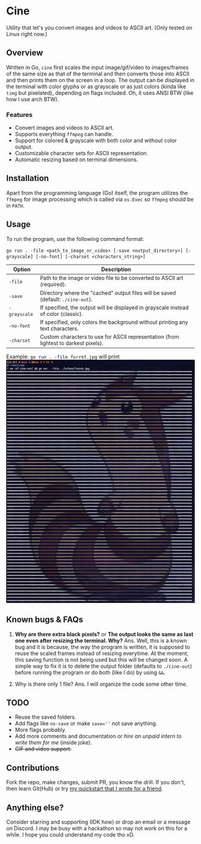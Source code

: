 # Cine
Utility that let's you convert images and videos to ASCII art. (Only tested on Linux right now.)

## Overview
Written in Go, `cine` first scales the input image/gif/video to images/frames of the same size as that of the terminal and then converts those into ASCII and then prints them on the screen in a loop. The output can be displayed in the terminal with color glyphs or as grayscale or as just colors (kinda like `timg` but pixelated), depending on flags included. Oh, it uses ANSI BTW (like how I use arch BTW).

### Features
- Convert images and videos to ASCII art.
- Supports everything `ffmpeg` can handle.
- Support for colored & grayscale with both color and without color output.
- Customizable character sets for ASCII representation.
- Automatic resizing based on terminal dimensions.

## Installation
Apart from the programming language (Go) itself, the program utilizes the `ffmpeg` for image processing which is called via `os.Exec` so `ffmpeg` should be in `PATH`.

## Usage
To run the program, use the following command format:
```
go run . -file <path_to_image_or_video> [-save <output_directory>] [-grayscale] [-no-font] [-charset <characters_string>]
```
| Option | Description |
| --- | --- |
| `-file` | Path to the image or video file to be converted to ASCII art (required). |
| `-save` | Directory where the "cached" output files will be saved (default: `./cine-out`). |
| `-grayscale` | If specified, the output will be displayed in grayscale instead of color (classic). |
| `-no-font` | If specified, only colors the background without printing any text characters. |
| `-charset` | Custom characters to use for ASCII representation (from lightest to darkest pixels). |

Example: `go run . -file furret.jpg` will print ![furret example](./GitHub%20Assets/furret.png)

## Known bugs & FAQs
1. **Why are there extra black pixels?** or **The output looks the same as last one even after resizing the terminal. Why?**
Ans. Well, this is a known bug and it is because, the way the program is written, it is supposed to reuse the scaled frames instead of resizing everytime. At the moment, this saving function is not being used but this will be changed soon. A simple way to fix it is to delete the output folder (defaults to `./cine-out`) before running the program or do both (like I do) by using `&&`.

2. Why is there only 1 file?
Ans. I will organize the code some other time.

## TODO
- Reuse the saved folders.
- Add flags like `no-save` or make `save=''` not save anything.
- More flags probably.
- Add more comments and documentation or _hire an unpaid intern to write them for me_ (inside joke).
- ~~GIF and video support.~~

## Contributions
Fork the repo, make changes, submit PR, you know the drill. If you don't, then learn Git(Hub) or try [my quickstart that I wrote for a friend](https://github.com/ShubhamVG/git-for-maalkin-ji).

## Anything else?
Consider starring and supporting (IDK how) or drop an email or a message on Discord. I may be busy with a hackathon so may not work on this for a while. I hope you could understand my code tho xD.
